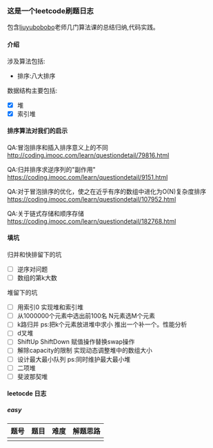 ### 这是一个leetcode刷题日志

包含[liuyubobobo](https://github.com/liuyubobobo)老师几门算法课的总结归纳,代码实践。

#### 介绍

涉及算法包括:

* 排序:八大排序 

数据结构主要包括:

- [x] 堆
- [x] 索引堆

#### 排序算法对我们的启示

QA:冒泡排序和插入排序意义上的不同
http://coding.imooc.com/learn/questiondetail/79816.html

QA:归并排序求逆序列的"副作用"
https://coding.imooc.com/learn/questiondetail/9151.html

QA:对于冒泡排序的优化，使之在近乎有序的数组中进化为O(N)复杂度排序
https://coding.imooc.com/learn/questiondetail/107952.html

QA:关于链式存储和顺序存储
https://coding.imooc.com/learn/questiondetail/182768.html

#### 填坑

归并和快排留下的坑

- [ ] 逆序对问题
- [ ] 数组的第k大数

堆留下的坑

- [ ] 用索引0 实现堆和索引堆
- [ ] 从1000000个元素中选出前100名 N元素选M个元素
- [ ] k路归并 ps:把k个元素放进堆中求小 推出一个补一个。性能分析
- [ ] d叉堆
- [ ] ShiftUp ShiftDown 赋值操作替换swap操作
- [ ] 解除capacity的限制 实现动态调整堆中的数组大小
- [ ] 设计最大最小队列 ps:同时维护最大最小堆
- [ ]  二项堆
- [ ] 斐波那契堆

#### leetocde 日志

##### easy

| 题号 | 题目 | 难度 | 解题思路 |
| ---- | ---- | ---- | -------- |
|      |      |      |          |

